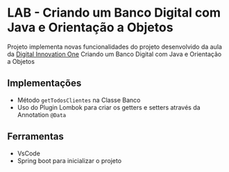 # LAB - Criando um Banco Digital com Java e Orientação a Objetos
Projeto implementa novas funcionalidades do projeto desenvolvido da aula da [Digital Innovation One](https://digitalinnovation.one/) Criando um Banco Digital com Java e Orientação a Objetos

## Implementações
- Método `getTodosClientes` na Classe Banco
- Uso do Plugin Lombok para criar os getters e setters através da Annotation `@Data`

## Ferramentas
- VsCode
- Spring boot para inicializar o projeto